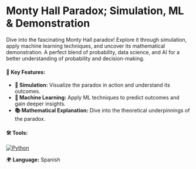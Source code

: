 # Monty Hall Paradox; Simulation, ML & Demonstration

Dive into the fascinating Monty Hall paradox! Explore it through simulation, apply machine learning techniques, and uncover its mathematical demonstration. A perfect blend of probability, data science, and AI for a better understanding of probability and decision-making.

#### 🚩 Key Features:

- **🎲 Simulation:** Visualize the paradox in action and understand its outcomes.
- **🤖 Machine Learning:** Apply ML techniques to predict outcomes and gain deeper insights.
- **📚 Mathematical Explanation:** Dive into the theoretical underpinnings of the paradox.

#### 🛠️ Tools:  
[![Python](https://img.shields.io/badge/Python-3776AB?logo=python&logoColor=fff)](#)

🌍 **Language:** Spanish
